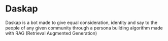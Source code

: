 # Daskap

Daskap is a bot made to give equal consideration, identity and say to the people of any given community through a persona building algorithm made with RAG (Retrieval Augmented Generation)